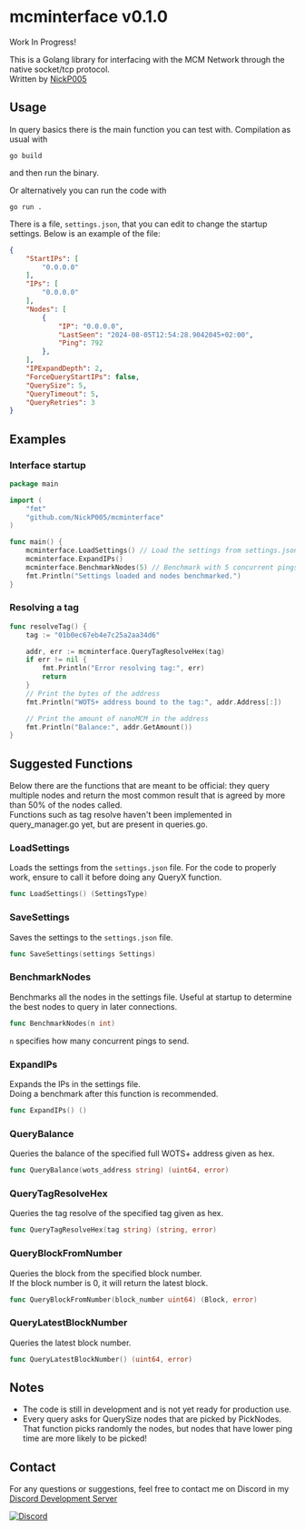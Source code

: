 # mcminterface v0.1.0

Work In Progress!

This is a Golang library for interfacing with the MCM Network through the native socket/tcp protocol.  
Written by [NickP005](https://github.com/NickP005)  

## Usage

In query basics there is the main function you can test with. Compilation as usual with
```
go build
```
and then run the binary.  

Or alternatively you can run the code with
```
go run .
```

There is a file, `settings.json`, that you can edit to change the startup settings. Below is an example of the file:
```json
{
    "StartIPs": [
        "0.0.0.0"
    ],
    "IPs": [
        "0.0.0.0"
    ],
    "Nodes": [
        {
            "IP": "0.0.0.0",
            "LastSeen": "2024-08-05T12:54:28.9042045+02:00",
            "Ping": 792
        },
    ],
    "IPExpandDepth": 2,
    "ForceQueryStartIPs": false,
    "QuerySize": 5,
    "QueryTimeout": 5,
    "QueryRetries": 3
}
```

## Examples
### Interface startup
```go
package main

import (
    "fmt"
    "github.com/NickP005/mcminterface"
)

func main() {
    mcminterface.LoadSettings() // Load the settings from settings.json
    mcminterface.ExpandIPs()
    mcminterface.BenchmarkNodes(5) // Benchmark with 5 concurrent pings
    fmt.Println("Settings loaded and nodes benchmarked.")
}
```

### Resolving a tag
```go
func resolveTag() {
    tag := "01b0ec67eb4e7c25a2aa34d6"

    addr, err := mcminterface.QueryTagResolveHex(tag)
    if err != nil {
        fmt.Println("Error resolving tag:", err)
        return
    }
    // Print the bytes of the address
    fmt.Println("WOTS+ address bound to the tag:", addr.Address[:])

    // Print the amount of nanoMCM in the address
    fmt.Println("Balance:", addr.GetAmount())
}
```

## Suggested Functions
Below there are the functions that are meant to be official: they query multiple nodes and return the most common result that is agreed by more than 50% of the nodes called.  
Functions such as tag resolve haven't been implemented in query_manager.go yet, but are present in queries.go.  

### LoadSettings
Loads the settings from the `settings.json` file. For the code to properly work, ensure to call it before doing any QueryX function.   
```go
func LoadSettings() (SettingsType)
```

### SaveSettings
Saves the settings to the `settings.json` file.  
```go
func SaveSettings(settings Settings)
```

### BenchmarkNodes
Benchmarks all the nodes in the settings file. Useful at startup to determine the best nodes to query in later connections.  
```go
func BenchmarkNodes(n int)
```
`n` specifies how many concurrent pings to send.  

### ExpandIPs
Expands the IPs in the settings file.  
Doing a benchmark after this function is recommended.  
```go
func ExpandIPs() ()
```

### QueryBalance
Queries the balance of the specified full WOTS+ address given as hex.  
```go
func QueryBalance(wots_address string) (uint64, error) 
```

### QueryTagResolveHex
Queries the tag resolve of the specified tag given as hex.  
```go
func QueryTagResolveHex(tag string) (string, error)
```

### QueryBlockFromNumber
Queries the block from the specified block number.  
If the block number is 0, it will return the latest block.  
```go
func QueryBlockFromNumber(block_number uint64) (Block, error)
```

### QueryLatestBlockNumber
Queries the latest block number.  
```go
func QueryLatestBlockNumber() (uint64, error)
```

## Notes
- The code is still in development and is not yet ready for production use.
- Every query asks for QuerySize nodes that are picked by PickNodes. That function picks randomly the nodes, but nodes that have lower ping time are more likely to be picked!

## Contact
For any questions or suggestions, feel free to contact me on Discord in my [Discord Development Server](https://discord.gg/rasRT6wQwx)  

[![Discord](https://img.shields.io/badge/Discord-7289DA?style=for-the-badge&logo=discord&logoColor=white)](https://discord.gg/rasRT6wQwx)